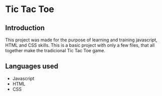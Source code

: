 # Tic Tac Toe

## Introduction

This project was made for the purpose of learning and training javascript, HTML and CSS skills.
This is a basic project with only a few files, that all together make the tradicional Tic Tac Toe game.

## Languages used

* Javascript
* HTML
* CSS
